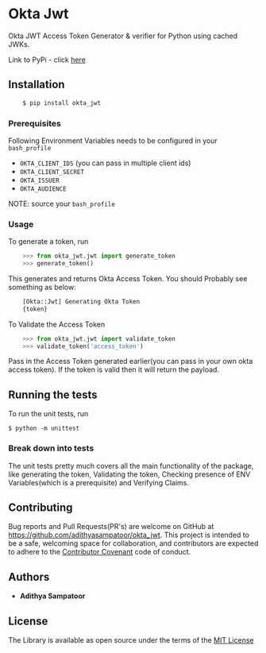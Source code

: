 # Okta Jwt

Okta JWT Access Token Generator & verifier for Python using cached JWKs.

Link to PyPi - click [here](https://pypi.org/project/okta-jwt/)

## Installation

```python
	$ pip install okta_jwt
```

### Prerequisites

Following Environment Variables needs to be configured in your `bash_profile`

* ```OKTA_CLIENT_IDS``` (you can pass in multiple client ids)
* ```OKTA_CLIENT_SECRET```
* ```OKTA_ISSUER```
* ```OKTA_AUDIENCE```

NOTE: source your `bash_profile`

### Usage

To generate a token, run
```python
	>>> from okta_jwt.jwt import generate_token
	>>> generate_token()
```

This generates and returns Okta Access Token. You should Probably see something as below:
```python
	[Okta::Jwt] Generating Okta Token
	{token}
```

To Validate the Access Token
```python
	>>> from okta_jwt.jwt import validate_token
	>>> validate_token('access_token')
```

Pass in the Access Token generated earlier(you can pass in your own okta access token).
If the token is valid then it will return the payload.

## Running the tests

To run the unit tests, run

	$ python -m unittest

### Break down into tests

The unit tests pretty much covers all the main functionality of the package, like generating the token, Validating the token, Checking presence of ENV Variables(which is a prerequisite) and Verifying Claims.

## Contributing

Bug reports and Pull Requests(PR's) are welcome on GitHub at https://github.com/adithyasampatoor/okta_jwt. This project is intended to be a safe, welcoming space for collaboration, and contributors are expected to adhere to the [Contributor Covenant](http://contributor-covenant.org) code of conduct.

## Authors

* **Adithya Sampatoor**

## License

The Library is available as open source under the terms of the [MIT License](https://opensource.org/licenses/MIT)
